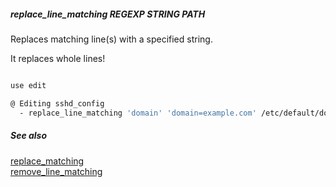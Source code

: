 ##### replace_line_matching REGEXP STRING PATH

Replaces matching line(s) with a specified string.

It replaces whole lines!

```bash

use edit

@ Editing sshd_config
  - replace_line_matching 'domain' 'domain=example.com' /etc/default/domain.cfg
```

##### See also

[replace_matching](replace_matching.md)  
[remove_line_matching](remove_line_matching.md)  
